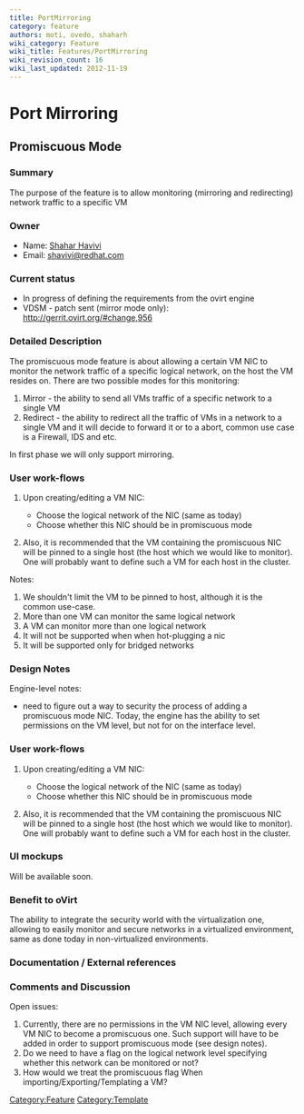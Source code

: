 ```yaml
---
title: PortMirroring
category: feature
authors: moti, ovedo, shaharh
wiki_category: Feature
wiki_title: Features/PortMirroring
wiki_revision_count: 16
wiki_last_updated: 2012-11-19
---
```


# Port Mirroring

## Promiscuous Mode

### Summary

The purpose of the feature is to allow monitoring (mirroring and redirecting) network traffic to a specific VM

### Owner

*   Name: [ Shahar Havivi](User:Shaharh)
*   Email: <shavivi@redhat.com>

### Current status

*   In progress of defining the requirements from the ovirt engine
*   VDSM - patch sent (mirror mode only): <http://gerrit.ovirt.org/#change,956>

### Detailed Description

The promiscuous mode feature is about allowing a certain VM NIC to monitor the network traffic of a specific logical network, on the host the VM resides on. There are two possible modes for this monitoring:

1.  Mirror - the ability to send all VMs traffic of a specific network to a single VM
2.  Redirect - the ability to redirect all the traffic of VMs in a network to a single VM and it will decide to forward it or to a abort, common use case is a Firewall, IDS and etc.

In first phase we will only support mirroring.

### User work-flows

1.  Upon creating/editing a VM NIC:
    -   Choose the logical network of the NIC (same as today)
    -   Choose whether this NIC should be in promiscuous mode

2.  Also, it is recommended that the VM containing the promiscuous NIC will be pinned to a single host (the host which we would like to monitor). One will probably want to define such a VM for each host in the cluster.

Notes:

1.  We shouldn't limit the VM to be pinned to host, although it is the common use-case.
2.  More than one VM can monitor the same logical network
3.  A VM can monitor more than one logical network
4.  It will not be supported when when hot-plugging a nic
5.  It will be supported only for bridged networks

### Design Notes

Engine-level notes:

*   need to figure out a way to security the process of adding a promiscuous mode NIC. Today, the engine has the ability to set permissions on the VM level, but not for on the interface level.

### User work-flows

1.  Upon creating/editing a VM NIC:
    -   Choose the logical network of the NIC (same as today)
    -   Choose whether this NIC should be in promiscuous mode

2.  Also, it is recommended that the VM containing the promiscuous NIC will be pinned to a single host (the host which we would like to monitor). One will probably want to define such a VM for each host in the cluster.

### UI mockups

Will be available soon.

### Benefit to oVirt

The ability to integrate the security world with the virtualization one, allowing to easily monitor and secure networks in a virtualized environment, same as done today in non-virtualized environments.

### Documentation / External references

### Comments and Discussion

Open issues:

1.  Currently, there are no permissions in the VM NIC level, allowing every VM NIC to become a promiscuous one. Such support will have to be added in order to support promiscuous mode (see design notes).
2.  Do we need to have a flag on the logical network level specifying whether this network can be monitored or not?
3.  How would we treat the promiscuous flag When importing/Exporting/Templating a VM?

<Category:Feature> <Category:Template>
